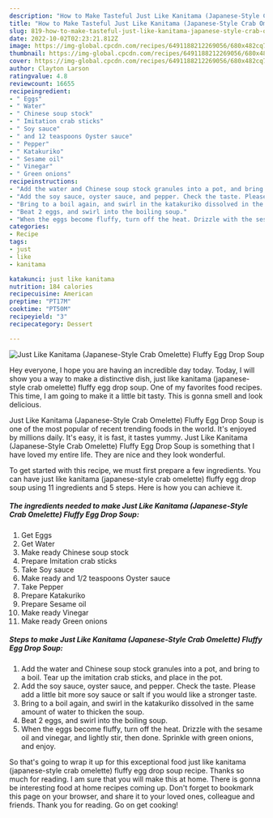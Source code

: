 ```yaml
---
description: "How to Make Tasteful Just Like Kanitama (Japanese-Style Crab Omelette) Fluffy Egg Drop Soup"
title: "How to Make Tasteful Just Like Kanitama (Japanese-Style Crab Omelette) Fluffy Egg Drop Soup"
slug: 819-how-to-make-tasteful-just-like-kanitama-japanese-style-crab-omelette-fluffy-egg-drop-soup
date: 2022-10-02T02:23:21.812Z
image: https://img-global.cpcdn.com/recipes/6491188212269056/680x482cq70/just-like-kanitama-japanese-style-crab-omelette-fluffy-egg-drop-soup-recipe-main-photo.jpg
thumbnail: https://img-global.cpcdn.com/recipes/6491188212269056/680x482cq70/just-like-kanitama-japanese-style-crab-omelette-fluffy-egg-drop-soup-recipe-main-photo.jpg
cover: https://img-global.cpcdn.com/recipes/6491188212269056/680x482cq70/just-like-kanitama-japanese-style-crab-omelette-fluffy-egg-drop-soup-recipe-main-photo.jpg
author: Clayton Larson
ratingvalue: 4.8
reviewcount: 16655
recipeingredient:
- " Eggs"
- " Water"
- " Chinese soup stock"
- " Imitation crab sticks"
- " Soy sauce"
- " and 12 teaspoons Oyster sauce"
- " Pepper"
- " Katakuriko"
- " Sesame oil"
- " Vinegar"
- " Green onions"
recipeinstructions:
- "Add the water and Chinese soup stock granules into a pot, and bring to a boil. Tear up the imitation crab sticks, and place in the pot."
- "Add the soy sauce, oyster sauce, and pepper. Check the taste. Please add a little bit more soy sauce or salt if you would like a stronger taste."
- "Bring to a boil again, and swirl in the katakuriko dissolved in the same amount of water to thicken the soup."
- "Beat 2 eggs, and swirl into the boiling soup."
- "When the eggs become fluffy, turn off the heat. Drizzle with the sesame oil and vinegar, and lightly stir, then done. Sprinkle with green onions, and enjoy."
categories:
- Recipe
tags:
- just
- like
- kanitama

katakunci: just like kanitama 
nutrition: 184 calories
recipecuisine: American
preptime: "PT17M"
cooktime: "PT50M"
recipeyield: "3"
recipecategory: Dessert

---
```



![Just Like Kanitama (Japanese-Style Crab Omelette) Fluffy Egg Drop Soup](https://img-global.cpcdn.com/recipes/6491188212269056/680x482cq70/just-like-kanitama-japanese-style-crab-omelette-fluffy-egg-drop-soup-recipe-main-photo.jpg)

Hey everyone, I hope you are having an incredible day today. Today, I will show you a way to make a distinctive dish, just like kanitama (japanese-style crab omelette) fluffy egg drop soup. One of my favorites food recipes. This time, I am going to make it a little bit tasty. This is gonna smell and look delicious.

Just Like Kanitama (Japanese-Style Crab Omelette) Fluffy Egg Drop Soup is one of the most popular of recent trending foods in the world. It's enjoyed by millions daily. It's easy, it is fast, it tastes yummy. Just Like Kanitama (Japanese-Style Crab Omelette) Fluffy Egg Drop Soup is something that I have loved my entire life. They are nice and they look wonderful.




To get started with this recipe, we must first prepare a few ingredients. You can have just like kanitama (japanese-style crab omelette) fluffy egg drop soup using 11 ingredients and 5 steps. Here is how you can achieve it.

<!--inarticleads1-->

##### The ingredients needed to make Just Like Kanitama (Japanese-Style Crab Omelette) Fluffy Egg Drop Soup:

1. Get  Eggs
1. Get  Water
1. Make ready  Chinese soup stock
1. Prepare  Imitation crab sticks
1. Take  Soy sauce
1. Make ready  and 1/2 teaspoons Oyster sauce
1. Take  Pepper
1. Prepare  Katakuriko
1. Prepare  Sesame oil
1. Make ready  Vinegar
1. Make ready  Green onions




<!--inarticleads2-->

##### Steps to make Just Like Kanitama (Japanese-Style Crab Omelette) Fluffy Egg Drop Soup:

1. Add the water and Chinese soup stock granules into a pot, and bring to a boil. Tear up the imitation crab sticks, and place in the pot.
1. Add the soy sauce, oyster sauce, and pepper. Check the taste. Please add a little bit more soy sauce or salt if you would like a stronger taste.
1. Bring to a boil again, and swirl in the katakuriko dissolved in the same amount of water to thicken the soup.
1. Beat 2 eggs, and swirl into the boiling soup.
1. When the eggs become fluffy, turn off the heat. Drizzle with the sesame oil and vinegar, and lightly stir, then done. Sprinkle with green onions, and enjoy.




So that's going to wrap it up for this exceptional food just like kanitama (japanese-style crab omelette) fluffy egg drop soup recipe. Thanks so much for reading. I am sure that you will make this at home. There is gonna be interesting food at home recipes coming up. Don't forget to bookmark this page on your browser, and share it to your loved ones, colleague and friends. Thank you for reading. Go on get cooking!
